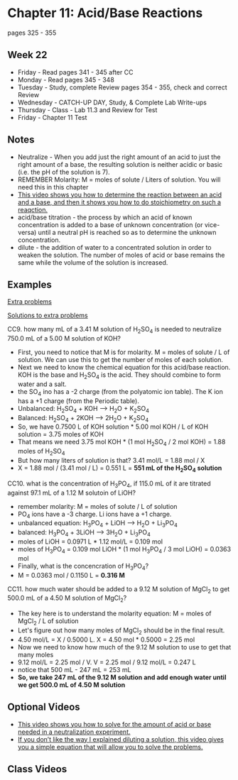 # Chapter 11:  Acid/Base Reactions

pages 325 - 355

## Week 22

- Friday - Read pages 341 - 345 after CC
- Monday - Read pages 345 - 348
- Tuesday - Study, complete Review pages 354 - 355, check and correct Review
- Wednesday - CATCH-UP DAY, Study, & Complete Lab Write-ups
- Thursday - Class - Lab 11.3 and Review for Test
- Friday - Chapter 11 Test

## Notes

- Neutralize - When you add just the right amount of an acid to just the right amount of a base, the resulting solution is neither acidic or basic (i.e. the pH of the solution is 7).
- REMEMBER Molarity: M = moles of solute / Liters of solution. You will need this in this chapter
- [This video shows you how to determine the reaction between an acid and a base, and then it shows you how to do stoichiometry on such a reaqction.](https://youtu.be/0cwh40YAtcg)
- acid/base titration - the process by which an acid of known concentration is added to a base of unknown concentration (or vice-versa) until a neutral pH is reached so as to determine the unknown concentration.
- dilute - the addition of water to a concentrated solution in order to weaken the solution. The number of moles of acid or base remains the same while the volume of the solution is increased.

## Examples

[Extra problems](https://bereanbuilders.com/olc/ddchem/ch11_exprob.pdf)

[Solutions to extra problems](https://bereanbuilders.com/olc/ddchem/ch11_exproba.pdf)

CC9. how many mL of a 3.41 M solution of H<sub>2</sub>SO<sub>4</sub> is needed to neutralize 750.0 mL of a 5.00 M solution of KOH?
- First, you need to notice that M is for molarity. M = moles of solute / L of solution. We can use this to get the number of moles of each solution.
- Next we need to know the chemical equation for this acid/base reaction. KOH is the base and H<sub>2</sub>SO<sub>4</sub> is the acid. They should combine to form water and a salt.
- the SO<sub>4</sub> ino has a -2 charge (from the polyatomic ion table). The K ion has a +1 charge (from the Periodic table).
- Unbalanced: H<sub>2</sub>SO<sub>4</sub> + KOH --> H<sub>2</sub>O + K<sub>2</sub>SO<sub>4</sub>
- Balanced: H<sub>2</sub>SO<sub>4</sub> + 2KOH --> 2H<sub>2</sub>O + K<sub>2</sub>SO<sub>4</sub>
- So, we have 0.7500 L of KOH solution * 5.00 mol KOH / L of KOH solution = 3.75 moles of KOH
- That means we need 3.75 mol KOH * (1 mol H<sub>2</sub>SO<sub>4</sub> / 2 mol KOH) = 1.88 moles of H<sub>2</sub>SO<sub>4</sub>
- But how many liters of solution is that? 3.41 mol/L = 1.88 mol / X
- X = 1.88 mol / (3.41 mol / L) = 0.551 L = **551 mL of the H<sub>2</sub>SO<sub>4</sub> solution**

CC10. what is the concentration of H<sub>3</sub>PO<sub>4</sub>, if 115.0 mL of it are titrated against 97.1 mL of a 1.12 M solutoin of LiOH?
- remember molarity:  M = moles of solute / L of solution
- PO<sub>4</sub> ions have a -3 charge. Li ions have a +1 charge.
- unbalanced equation: H<sub>3</sub>PO<sub>4</sub> + LiOH --> H<sub>2</sub>O + Li<sub>3</sub>PO<sub>4</sub>
- balanced: H<sub>3</sub>PO<sub>4</sub> + 3LiOH --> 3H<sub>2</sub>O + Li<sub>3</sub>PO<sub>4</sub>
- moles of LiOH = 0.0971 L * 1.12 mol/L = 0.109 mol
- moles of H<sub>3</sub>PO<sub>4</sub> = 0.109 mol LiOH * (1 mol H<sub>3</sub>PO<sub>4</sub> / 3 mol LiOH) = 0.0363 mol
- Finally, what is the concencration of H<sub>3</sub>PO<sub>4</sub>?
- M = 0.0363 mol / 0.1150 L = **0.316 M**

CC11. how much water should be added to a 9.12 M solution of MgCl<sub>2</sub> to get 500.0 mL of a 4.50 M solution of MgCl<sub>2</sub>?
- The key here is to understand the molarity equation: M = moles of MgCl<sub>2</sub> / L of solution
- Let's figure out how many moles of MgCl<sub>2</sub> should be in the final result.
- 4.50 mol/L = X / 0.5000 L. X = 4.50 mol * 0.5000 = 2.25 mol
- Now we need to know how much of the 9.12 M solution to use to get that many moles
- 9.12 mol/L = 2.25 mol / V. V = 2.25 mol / 9.12 mol/L  = 0.247 L
- notice that 500 mL - 247 mL = 253 mL
- **So, we take 247 mL of the 9.12 M solution and add enough water until we get 500.0 mL of 4.50 M solution**

## Optional Videos

- [This video shows you how to solve for the amount of acid or base needed in a neutralization experiment.](https://youtu.be/SBHGaY3kA4U)
- [If you don’t like the way I explained diluting a solution, this video gives you a simple equation that will allow you to solve the problems.](https://youtu.be/v6dnEp58mVk)

## Class Videos


